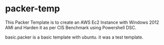 # packer-temp
This Packer Template is to create an AWS Ec2 Instance with Windows 2012 AMI and Harden it as per CIS Benchmark using Powershell DSC.

basic.packer is a basic template with ubuntu. it was a test template.

